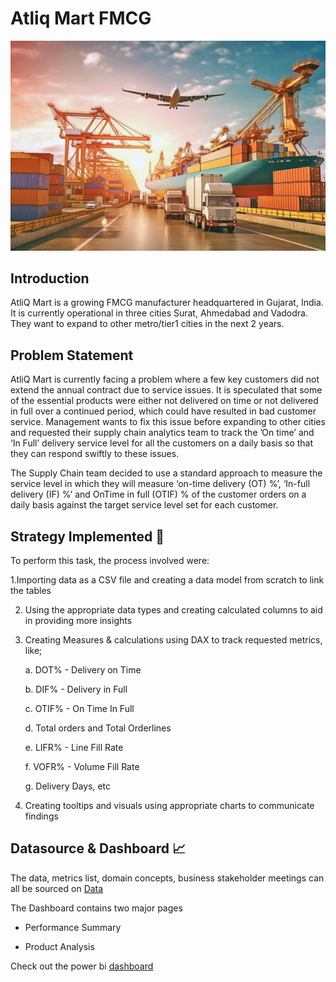 # Atliq Mart FMCG
![Atliq Mart](https://github.com/Ben-Joan/Atliq-Mart-FMCG/blob/main/Img/AdobeStock_604881201-scaled.jpeg)

## Introduction
AtliQ Mart is a growing FMCG manufacturer headquartered in Gujarat, India. It is currently operational in three cities Surat, Ahmedabad and Vadodra. They want to expand to other metro/tier1 cities in the next 2 years.

## Problem Statement
AtliQ Mart is currently facing a problem where a few key customers did not extend the annual contract due to service issues. It is speculated that some of the essential products were either not delivered on time or not delivered in full over a continued period, which could have resulted in bad customer service. Management wants to fix this issue before expanding to other cities and requested their supply chain analytics team to track the ’On time’ and ‘In Full’ delivery service level for all the customers on a daily basis so that they can respond swiftly to these issues.

The Supply Chain team decided to use a standard approach to measure the service level in which they will measure ‘on-time delivery (OT) %’, ‘In-full delivery (IF) %’ and OnTime in full (OTIF) % of the customer orders on a daily basis against the target service level set for each customer.

## Strategy Implemented 🎯 
To perform this task, the process involved were:

1.Importing data as a CSV file and creating a data model from scratch to link the tables 

2. Using the appropriate data types and creating calculated columns to aid in providing more insights

3. Creating Measures & calculations using DAX to track requested metrics, like;

    a. DOT% - Delivery on Time
    
    b. DIF% - Delivery in Full
    
    c. OTIF% - On Time In Full
    
    d. Total orders and Total Orderlines
    
    e. LIFR% - Line Fill Rate
    
    f. VOFR% - Volume Fill Rate
    
    g. Delivery Days, etc
    
 4. Creating tooltips and visuals using appropriate charts to communicate findings

 
## Datasource & Dashboard 📈
The data, metrics list, domain concepts, business stakeholder meetings can all be sourced on [Data](https://github.com/Ben-Joan/Atliq-Mart-FMCG/tree/main/Data)

The Dashboard contains two major pages
   - Performance Summary

   - Product Analysis
     
Check out the power bi [dashboard](https://app.powerbi.com/view?r=eyJrIjoiOTBhYWVhZGItZDdhMC00NmZiLWI2Y2UtNDA3N2I3NjVjOGYyIiwidCI6IjczMDc4ZWNkLWYzM2UtNDQxYy05ODYyLWVhZDdjNjFhNGU4MiJ9)

<!-- ## Insights 💡 -- >

